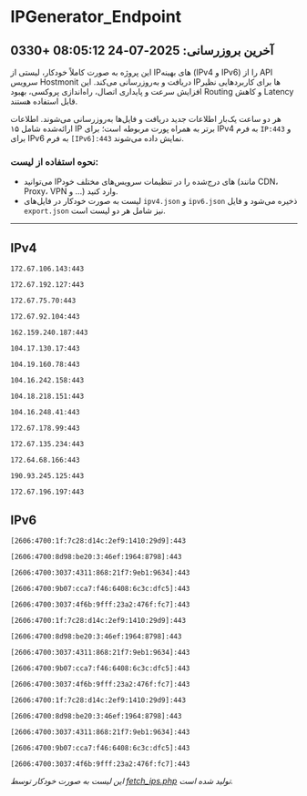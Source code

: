 # IPGenerator_Endpoint

## آخرین بروزرسانی: 2025-07-24 08:05:12 +0330

این پروژه به صورت کاملاً خودکار، لیستی از IPهای بهینه (IPv4 و IPv6) را از API سرویس Hostmonit دریافت و به‌روزرسانی می‌کند. این IPها برای کاربردهایی نظیر افزایش سرعت و پایداری اتصال، راه‌اندازی پروکسی، بهبود Routing و کاهش Latency قابل استفاده هستند.

هر دو ساعت یک‌بار اطلاعات جدید دریافت و فایل‌ها به‌روزرسانی می‌شوند. اطلاعات ارائه‌شده شامل ۱۵ IP برتر به همراه پورت مربوطه است؛ برای IPv4 به فرم `IP:443` و برای IPv6 به فرم `[IPv6]:443` نمایش داده می‌شوند.

### نحوه استفاده از لیست:
- می‌توانید IPهای درج‌شده را در تنظیمات سرویس‌های مختلف خود (مانند CDN، Proxy، VPN و ...) وارد کنید.
- لیست به صورت خودکار در فایل‌های `ipv4.json` و `ipv6.json` ذخیره می‌شود و فایل `export.json` نیز شامل هر دو لیست است.

---

## IPv4
```
172.67.106.143:443
```
```
172.67.192.127:443
```
```
172.67.75.70:443
```
```
172.67.92.104:443
```
```
162.159.240.187:443
```
```
104.17.130.17:443
```
```
104.19.160.78:443
```
```
104.16.242.158:443
```
```
104.18.218.151:443
```
```
104.16.248.41:443
```
```
172.67.178.99:443
```
```
172.67.135.234:443
```
```
172.64.68.166:443
```
```
190.93.245.125:443
```
```
172.67.196.197:443
```

## IPv6
```
[2606:4700:1f:7c28:d14c:2ef9:1410:29d9]:443
```
```
[2606:4700:8d98:be20:3:46ef:1964:8798]:443
```
```
[2606:4700:3037:4311:868:21f7:9eb1:9634]:443
```
```
[2606:4700:9b07:cca7:f46:6408:6c3c:dfc5]:443
```
```
[2606:4700:3037:4f6b:9fff:23a2:476f:fc7]:443
```
```
[2606:4700:1f:7c28:d14c:2ef9:1410:29d9]:443
```
```
[2606:4700:8d98:be20:3:46ef:1964:8798]:443
```
```
[2606:4700:3037:4311:868:21f7:9eb1:9634]:443
```
```
[2606:4700:9b07:cca7:f46:6408:6c3c:dfc5]:443
```
```
[2606:4700:3037:4f6b:9fff:23a2:476f:fc7]:443
```
```
[2606:4700:1f:7c28:d14c:2ef9:1410:29d9]:443
```
```
[2606:4700:8d98:be20:3:46ef:1964:8798]:443
```
```
[2606:4700:3037:4311:868:21f7:9eb1:9634]:443
```
```
[2606:4700:9b07:cca7:f46:6408:6c3c:dfc5]:443
```
```
[2606:4700:3037:4f6b:9fff:23a2:476f:fc7]:443
```

*این لیست به صورت خودکار توسط [fetch_ips.php](scripts/fetch_ips.php) تولید شده است.*
